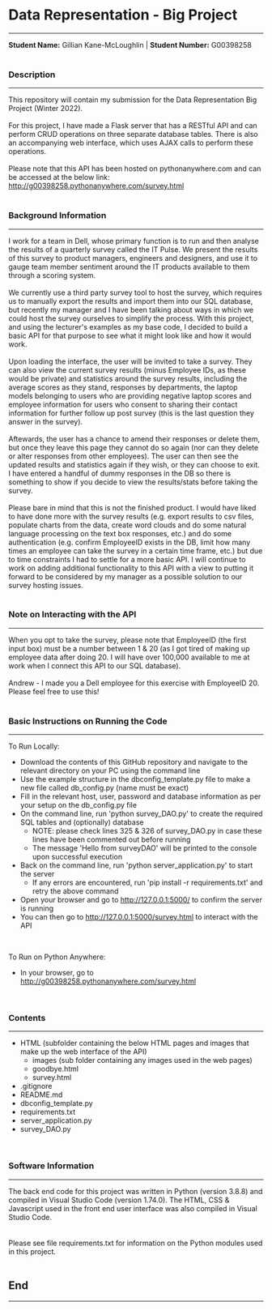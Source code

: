 # Data Representation - Big Project
***  
**Student Name:** Gillian Kane-McLoughlin | **Student Number:** G00398258  
<br>
### Description
***  
This repository will contain my submission for the Data Representation Big Project (Winter 2022).  
<br>
For this project, I have made a Flask server that has a RESTful API and can perform CRUD operations on three separate database tables. There is also an accompanying web interface, which uses AJAX calls to perform these operations.  
<br>
Please note that this API has been hosted on pythonanywhere.com and can be accessed at the below link:  
http://g00398258.pythonanywhere.com/survey.html  
<br>
  
### Background Information  
***  
I work for a team in Dell, whose primary function is to run and then analyse the results of a quarterly survey called the IT Pulse. We present the results of this survey to product managers, engineers and designers, and use it to gauge team member sentiment around the IT products available to them through a scoring system.  
<br>
We currently use a third party survey tool to host the survey, which requires us to manually export the results and import them into our SQL database, but recently my manager and I have been talking about ways in which we could host the survey ourselves to simplify the process. With this project, and using the lecturer's examples as my base code, I decided to build a basic API for that purpose to see what it might look like and how it would work.  
<br>
Upon loading the interface, the user will be invited to take a survey. They can also view the current survey results (minus Employee IDs, as these would be private) and statistics around the survey results, including the average scores as they stand, responses by departments, the laptop models belonging to users who are providing negative laptop scores and employee information for users who consent to sharing their contact information for further follow up post survey (this is the last question they answer in the survey). 
<br>  
Aftewards, the user has a chance to amend their responses or delete them, but once they leave this page they cannot do so again (nor can they delete or alter responses from other employees). The user can then see the updated results and statistics again if they wish, or they can choose to exit. I have entered a handful of dummy responses in the DB so there is something to show if you decide to view the results/stats before taking the survey.  
<br>
Please bare in mind that this is not the finished product. I would have liked to have done more with the survey results (e.g. export results to csv files, populate charts from the data, create word clouds and do some natural language processing on the text box responses, etc.) and do some authentication (e.g. confirm EmployeeID exists in the DB, limit how many times an employee can take the survey in a certain time frame, etc.) but due to time constraints I had to settle for a more basic API. I will continue to work on adding additional functionality to this API with a view to putting it forward to be considered by my manager as a possible solution to our survey hosting issues.  
<br>
### Note on Interacting with the API  
***  
When you opt to take the survey, please note that EmployeeID (the first input box) must be a number between 1 & 20 (as I got tired of making up employee data after doing 20. I will have over 100,000 available to me at work when I connect this API to our SQL database).  
<br>
Andrew - I made you a Dell employee for this exercise with EmployeeID 20. Please feel free to use this!  
<br>
### Basic Instructions on Running the Code  
***  
To Run Locally:  
- Download the contents of this GitHub repository and navigate to the relevant directory on your PC using the command line  
- Use the example structure in the dbconfig_template.py file to make a new file called db_config.py (name must be exact)  
- Fill in the relevant host, user, password and database information as per your setup on the db_config.py file  
- On the command line, run 'python survey_DAO.py' to create the required SQL tables and (optionally) database  
	- NOTE: please check lines 325 & 326 of survey_DAO.py in case these lines have been commented out before running  
	- The message 'Hello from surveyDAO' will be printed to the console upon successful execution  
- Back on the command line, run 'python server_application.py' to start the server  
	- If any errors are encountered, run 'pip install -r requirements.txt' and retry the above command  
- Open your browser and go to http://127.0.0.1:5000/ to confirm the server is running  
- You can then go to http://127.0.0.1:5000/survey.html to interact with the API  
<br>

To Run on Python Anywhere:  
- In your browser, go to http://g00398258.pythonanywhere.com/survey.html  
<br>

### Contents  
***
- HTML (subfolder containing the below HTML pages and images that make up the web interface of the API)  
	- images (sub folder containing any images used in the web pages)  
	- goodbye.html  
	- survey.html  
- .gitignore  
- README.md  
- dbconfig_template.py  
- requirements.txt  
- server_application.py  
- survey_DAO.py  
<br>  

### Software Information  
***  
The back end code for this project was written in Python (version 3.8.8) and compiled in Visual Studio Code (version 1.74.0). The HTML, CSS & Javascript used in the front end user interface was also compiled in Visual Studio Code.  
<br>  
Please see file requirements.txt for information on the Python modules used in this project.  
<br>  

## End  
***
